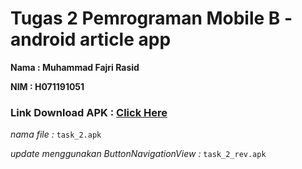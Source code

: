 # Tugas 2 Pemrograman Mobile B - android article app

**Nama : Muhammad Fajri Rasid**

**NIM  : H071191051**

### Link Download APK : <a href="https://drive.google.com/drive/folders/1bdwtyio3PxTUzES3Mgm1yKqmpXKMW_YR?usp=sharing">Click Here</a>

*nama file :* `task_2.apk`

*update menggunakan ButtonNavigationView :* `task_2_rev.apk`
